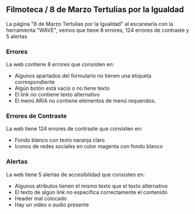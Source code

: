 ## Filmoteca / 8 de Marzo Tertulias por la Igualdad

La página "8 de Marzo Tertulias por la Igualdad" al escanearla con la herramienta "WAVE", vemos que tiene 8 errores, 124 errores de contraste y 5 alertas

### Errores
La web contiene 8 errores que consisten en:
 * Algunos apartados del formulario no tienen una etiqueta correspondiente
 * Algún botón está vacío o no tiene texto
 * El link no contiene texto alternativo
 * El menú ARIA no contiene elementos de menú requeridos.

### Errores de Contraste
La web tiene 124 errores de contraste que consisten en:
* Fondo blanco con texto naranja claro
* Iconos de redes sociales en color magenta con fondo blanco

### Alertas
La web tiene 5 alertas de accesibilidad que consisten en:
* Algunos atributos tienen el mismo texto que el texto alternativo
* El texto de algún link no especifica correctamente el contenido
* Header mal colocado
* Hay un video o audio presente

